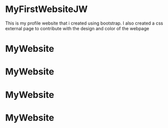 # MyFirstWebsiteJW

This is my profile website that i created using bootstrap. I also created a css external page to contribute with the design and color of the webpage
# MyWebsite
# MyWebsite
# MyWebsite
# MyWebsite
